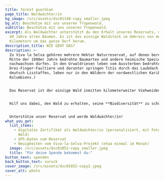 ```yaml
---
title: forest guardian
page_title: Waldwächter/in
bg_image: /src/assets/dsc01148-copy_smaller.jpeg
bg_alt: Beschütze mit uns unseren Tropenwald.
subtitle: Beschütze mit uns unseren Tropenwald.
excerpt: Als Waldwächter unterstützt du den Erhalt unseres Reservats, mit bis zu
  40 Jahre alten Bäumen. Es ist das einzige Waldstück im Umkreis von mehreren
  Kilometern um das ganze Dorf herum.
description_title: WIE GEHT DAS?
description: >-
  Zu Viva la Selva gehören mehrere Hektar Naturreservat, auf denen bereits seit
  Mitte der 1990er Jahre bedrohte Baumarten und andere heimische Spezies
  nachwachsen dürfen. In den Urwaldriesen leben vom Aussterben bedrohte
  Drei-Finger-Faultiere und darunter springen Titís durch das Laubdach. (Titís,
  deutsch Lisztaffen, leben nur in den Wäldern der nordwestlichen Karibikküste
  Kolumbiens.) 


  Das Reservat ist der einzige Wald inmitten kilometerweiter Viehweiden und vereinzelter kleiner Äcker. Aber Jahr für Jahr steigt nicht nur der soziale Druck, das Land wieder als Anbaufläche zu nutzen, sondern auch die persönliche Notwendigkeit finanzieller Rentabilität. In dieser abgelegenen Region bringt ein privater Wald nur durch massive Rodungen rentable Einnahmen - ein Schritt, den wir unbedingt vermeiden müssen. 


  Hilf uns dabei, den Wald zu erhalten, seine **Biodiversität** zu schützen und weiterhin **CO2** zu binden! 


  Unterstütze unser Reservat und werde Waldwächter/in!
what_you_get:
  list_items:
    - digitales Zertifikat als Waldwächter/in (personalisiert, mit Fotos vom
      Wald)
    - GPS-Daten vom Reservat
    - Neuigkeiten vom Viva-la-Selva-Projekt (etwa einmal im Monat)
  image: /src/assets/dsc01052-copy_smaller.jpeg
  title: "Für deine Spende bekommst du:"
button_text: spenden
back_button_text: zuruck
cover_image: /src/assets/dsc01052-copy2.jpeg
cover_alt: photo
---
```

